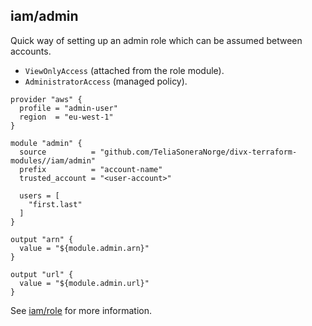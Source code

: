 ## iam/admin

Quick way of setting up an admin role which can be assumed between accounts. 

- `ViewOnlyAccess` (attached from the role module).
- `AdministratorAccess` (managed policy).

```hcl
provider "aws" {
  profile = "admin-user"
  region  = "eu-west-1"
}

module "admin" {
  source          = "github.com/TeliaSoneraNorge/divx-terraform-modules//iam/admin"
  prefix          = "account-name"
  trusted_account = "<user-account>"

  users = [
    "first.last"
  ]
}

output "arn" {
  value = "${module.admin.arn}"
}

output "url" {
  value = "${module.admin.url}"
}
```

See [iam/role](../role/README.md) for more information.
